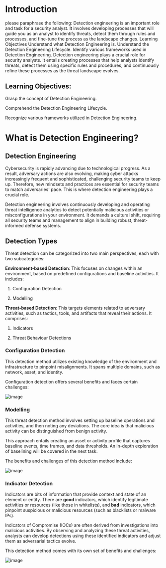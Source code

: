 # Introduction

please paraphrase the following: Detection engineering is an important role and task for a security analyst. It involves developing processes that will guide you as an analyst to identify threats, detect them through rules and processes, and fine-tune the process as the landscape changes. Learning Objectives Understand what Detection Engineering is. Understand the Detection Engineering Lifecycle. Identify various frameworks used in Detection Engineering.
Detection engineering plays a crucial role for security analysts. It entails creating processes that help analysts identify threats, detect them using specific rules and procedures, and continuously refine these processes as the threat landscape evolves.

## Learning Objectives:

Grasp the concept of Detection Engineering.

Comprehend the Detection Engineering Lifecycle.

Recognize various frameworks utilized in Detection Engineering.

# What is Detection Engineering?

## Detection Engineering

Cybersecurity is rapidly advancing due to technological progress. As a result, adversary actions are also evolving, making cyber attacks increasingly frequent and sophisticated, challenging security teams to keep up. Therefore, new mindsets and practices are essential for security teams to match adversaries' pace. This is where detection engineering plays a crucial role.

Detection engineering involves continuously developing and operating threat intelligence analytics to detect potentially malicious activities or misconfigurations in your environment. It demands a cultural shift, requiring all security teams and management to align in building robust, threat-informed defense systems.

## Detection Types

Threat detection can be categorized into two main perspectives, each with two subcategories:

**Environment-based Detection**: This focuses on changes within an environment, based on predefined configurations and baseline activities. It includes:

1. Configuration Detection

2. Modelling

**Threat-based Detection**: This targets elements related to adversary activities, such as tactics, tools, and artifacts that reveal their actions. It comprises:

1. Indicators

2. Threat Behaviour Detections

### Configuration Detection

This detection method utilizes existing knowledge of the environment and infrastructure to pinpoint misalignments. It spans multiple domains, such as network, asset, and identity.

Configuration detection offers several benefits and faces certain challenges:

![image](https://github.com/user-attachments/assets/859acf35-be58-4ec0-914c-be72f41ca5ca)

### Modelling

This threat detection method involves setting up baseline operations and activities, and then noting any deviations. The core idea is that malicious activity can be distinguished from benign activity.

This approach entails creating an asset or activity profile that captures baseline events, time frames, and data thresholds. An in-depth exploration of baselining will be covered in the next task.

The benefits and challenges of this detection method include:

![image](https://github.com/user-attachments/assets/b0ae2406-c806-4fb6-8fed-2eee8b6a0ebe)

### Indicator Detection

Indicators are bits of information that provide context and state of an element or entity. There are **good** indicators, which identify legitimate activities or resources (like those in whitelists), and **bad** indicators, which pinpoint suspicious or malicious resources (such as blacklists or malware IPs).

Indicators of Compromise (IOCs) are often derived from investigations into malicious activities. By observing and analyzing these threat activities, analysts can develop detections using these identified indicators and adjust them as adversarial tactics evolve.

This detection method comes with its own set of benefits and challenges:

![image](https://github.com/user-attachments/assets/9b217261-20c5-47fb-bce8-4d6328d501d3)

